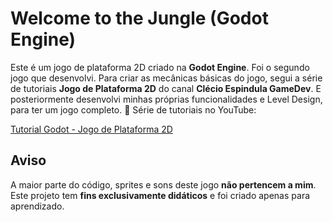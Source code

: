 # Welcome to the Jungle (Godot Engine)  

Este é um jogo de plataforma 2D criado na **Godot Engine**. Foi o segundo jogo que desenvolvi. Para criar as mecânicas básicas do jogo, segui a série de tutoriais **Jogo de Plataforma 2D** do canal **Clécio Espindula GameDev**. E posteriormente desenvolvi minhas próprias funcionalidades e Level Design, para ter um jogo completo.
🔗 Série de tutoriais no YouTube:  

[Tutorial Godot - Jogo de Plataforma 2D](https://www.youtube.com/playlist?list=PL-oJEh-N3A3Qis2H0Mi-_jaq1c5oFd2Ty)  

## Aviso  
A maior parte do código, sprites e sons deste jogo **não pertencem a mim**.  
Este projeto tem **fins exclusivamente didáticos** e foi criado apenas para aprendizado.

